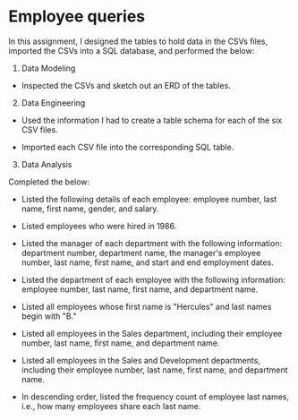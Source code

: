 # Employee queries
In this assignment, I designed the tables to hold data in the CSVs files, imported the CSVs into a SQL database, and performed the below:


1. Data Modeling
- Inspected the CSVs and sketch out an ERD of the tables. 

2. Data Engineering

- Used the information I had to create a table schema for each of the six CSV files.


- Imported each CSV file into the corresponding SQL table.


3. Data Analysis

Completed the below:


- Listed the following details of each employee: employee number, last name, first name, gender, and salary.


- Listed employees who were hired in 1986.


- Listed the manager of each department with the following information: department number, department name, the manager's employee number, last name, first name, and start and end employment dates.


- Listed the department of each employee with the following information: employee number, last name, first name, and department name.


- Listed all employees whose first name is "Hercules" and last names begin with "B."


- Listed all employees in the Sales department, including their employee number, last name, first name, and department name.


- Listed all employees in the Sales and Development departments, including their employee number, last name, first name, and department name.


- In descending order, listed the frequency count of employee last names, i.e., how many employees share each last name.
